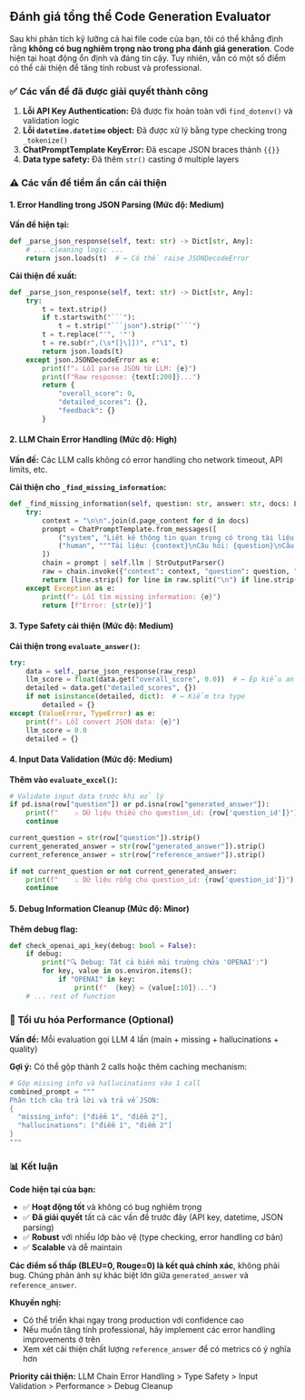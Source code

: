 ## **Đánh giá tổng thể Code Generation Evaluator**

Sau khi phân tích kỹ lưỡng cả hai file code của bạn, tôi có thể khẳng định rằng **không có bug nghiêm trọng nào trong pha đánh giá generation**. Code hiện tại hoạt động ổn định và đáng tin cậy. Tuy nhiên, vẫn có một số điểm có thể cải thiện để tăng tính robust và professional.

### **✅ Các vấn đề đã được giải quyết thành công**

1. **Lỗi API Key Authentication:** Đã được fix hoàn toàn với `find_dotenv()` và validation logic
2. **Lỗi `datetime.datetime` object:** Đã được xử lý bằng type checking trong `_tokenize()`
3. **ChatPromptTemplate KeyError:** Đã escape JSON braces thành `{{}}` 
4. **Data type safety:** Đã thêm `str()` casting ở multiple layers

### **⚠️ Các vấn đề tiềm ẩn cần cải thiện**

#### **1. Error Handling trong JSON Parsing (Mức độ: Medium)**

**Vấn đề hiện tại:**
```python
def _parse_json_response(self, text: str) -> Dict[str, Any]:
    # ... cleaning logic ...
    return json.loads(t)  # ← Có thể raise JSONDecodeError
```

**Cải thiện đề xuất:**
```python
def _parse_json_response(self, text: str) -> Dict[str, Any]:
    try:
        t = text.strip()
        if t.startswith("```"):
            t = t.strip("```json").strip("```")
        t = t.replace("'", '"')
        t = re.sub(r",(\s*[}\]])", r"\1", t)
        return json.loads(t)
    except json.JSONDecodeError as e:
        print(f"⚠️ Lỗi parse JSON từ LLM: {e}")
        print(f"Raw response: {text[:200]}...")
        return {
            "overall_score": 0, 
            "detailed_scores": {}, 
            "feedback": {}
        }
```

#### **2. LLM Chain Error Handling (Mức độ: High)**

**Vấn đề:** Các LLM calls không có error handling cho network timeout, API limits, etc.

**Cải thiện cho `_find_missing_information`:**
```python
def _find_missing_information(self, question: str, answer: str, docs: List[Document]) -> List[str]:
    try:
        context = "\n\n".join(d.page_content for d in docs)
        prompt = ChatPromptTemplate.from_messages([
            ("system", "Liệt kê thông tin quan trọng có trong tài liệu nhưng bị thiếu trong câu trả lời. Mỗi dòng một điểm."),
            ("human", """Tài liệu: {context}\nCâu hỏi: {question}\nCâu trả lời: {answer}\nThông tin thiếu:""")
        ])
        chain = prompt | self.llm | StrOutputParser()
        raw = chain.invoke({"context": context, "question": question, "answer": answer})
        return [line.strip() for line in raw.split("\n") if line.strip()]
    except Exception as e:
        print(f"⚠️ Lỗi tìm missing information: {e}")
        return [f"Error: {str(e)}"]
```

#### **3. Type Safety cải thiện (Mức độ: Medium)**

**Cải thiện trong `evaluate_answer()`:**
```python
try:
    data = self._parse_json_response(raw_resp)
    llm_score = float(data.get("overall_score", 0.0))  # ← Ép kiểu an toàn
    detailed = data.get("detailed_scores", {})
    if not isinstance(detailed, dict):  # ← Kiểm tra type
        detailed = {}
except (ValueError, TypeError) as e:
    print(f"⚠️ Lỗi convert JSON data: {e}")
    llm_score = 0.0
    detailed = {}
```

#### **4. Input Data Validation (Mức độ: Medium)**

**Thêm vào `evaluate_excel()`:**
```python
# Validate input data trước khi xử lý
if pd.isna(row["question"]) or pd.isna(row["generated_answer"]):
    print(f"    ⚠️ Dữ liệu thiếu cho question_id: {row['question_id']}")
    continue

current_question = str(row["question"]).strip()
current_generated_answer = str(row["generated_answer"]).strip()
current_reference_answer = str(row["reference_answer"]).strip()

if not current_question or not current_generated_answer:
    print(f"    ⚠️ Dữ liệu rỗng cho question_id: {row['question_id']}")
    continue
```

#### **5. Debug Information Cleanup (Mức độ: Minor)**

**Thêm debug flag:**
```python
def check_openai_api_key(debug: bool = False):
    if debug:
        print("🔍 Debug: Tất cả biến môi trường chứa 'OPENAI':")
        for key, value in os.environ.items():
            if "OPENAI" in key:
                print(f"  {key} = {value[:10]}...")
    # ... rest of function
```

### **🚀 Tối ưu hóa Performance (Optional)**

**Vấn đề:** Mỗi evaluation gọi LLM 4 lần (main + missing + hallucinations + quality)

**Gợi ý:** Có thể gộp thành 2 calls hoặc thêm caching mechanism:
```python
# Gộp missing info và hallucinations vào 1 call
combined_prompt = """
Phân tích câu trả lời và trả về JSON:
{
  "missing_info": ["điểm 1", "điểm 2"],
  "hallucinations": ["điểm 1", "điểm 2"]
}
"""
```

### **📊 Kết luận**

**Code hiện tại của bạn:**
- ✅ **Hoạt động tốt** và không có bug nghiêm trọng
- ✅ **Đã giải quyết** tất cả các vấn đề trước đây (API key, datetime, JSON parsing)
- ✅ **Robust** với nhiều lớp bảo vệ (type checking, error handling cơ bản)
- ✅ **Scalable** và dễ maintain

**Các điểm số thấp (BLEU=0, Rouge=0) là kết quả chính xác**, không phải bug. Chúng phản ánh sự khác biệt lớn giữa `generated_answer` và `reference_answer`.

**Khuyến nghị:**
- Có thể triển khai ngay trong production với confidence cao
- Nếu muốn tăng tính professional, hãy implement các error handling improvements ở trên
- Xem xét cải thiện chất lượng `reference_answer` để có metrics có ý nghĩa hơn

**Priority cải thiện:** LLM Chain Error Handling > Type Safety > Input Validation > Performance > Debug Cleanup